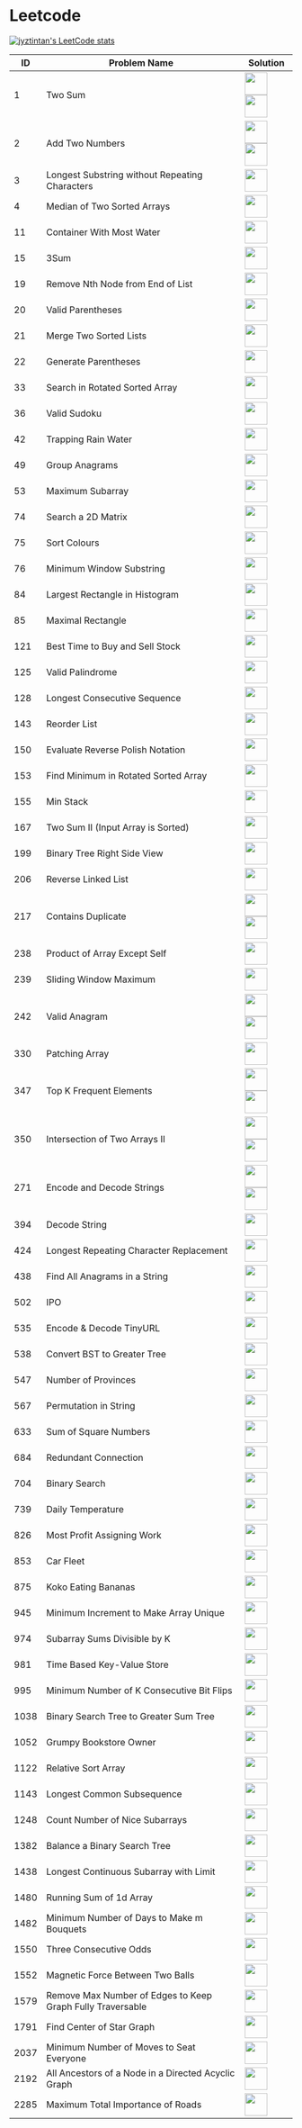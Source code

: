 # Leetcode

[![jyztintan's LeetCode stats](https://leetcard.jacoblin.cool/jyztintan?theme=nord&ext=heatmap)](https://leetcard.jacoblin.cool/jyztintan?theme=nord&ext=heatmap)

| ID   | Problem Name                                               | Solution                                                                                                                                                                                                                                                                                                                              |
|------|------------------------------------------------------------|---------------------------------------------------------------------------------------------------------------------------------------------------------------------------------------------------------------------------------------------------------------------------------------------------------------------------------------|
| 1    | Two Sum                                                    | <a href="Python/two_sum.py"><img src="https://raw.githubusercontent.com/devicons/devicon/master/icons/python/python-original.svg" width="40px"></a> <a href="C++/TwoSum.cpp"><img src="https://raw.githubusercontent.com/devicons/devicon/master/icons/cplusplus/cplusplus-original.svg" width="40px"></a>                            |
| 2    | Add Two Numbers                                            | <a href="Python/add_two_numbers.py"><img src="https://raw.githubusercontent.com/devicons/devicon/master/icons/python/python-original.svg" width="40px"></a> <a href="C++/TwoSum.cpp"><img src="https://raw.githubusercontent.com/devicons/devicon/master/icons/cplusplus/cplusplus-original.svg" width="40px"></a>                    |
| 3    | Longest Substring without Repeating Characters             | <a href="Python/longest_substring_without_repeating.py"><img src="https://raw.githubusercontent.com/devicons/devicon/master/icons/python/python-original.svg" width="40px"></a>                                                                                                                                                       |
| 4    | Median of Two Sorted Arrays                                | <a href="Python/median_two_sorted_arrays .py"><img src="https://raw.githubusercontent.com/devicons/devicon/master/icons/python/python-original.svg" width="40px"></a>                                                                                                                                                                 |
| 11   | Container With Most Water                                  | <a href="Python/container_most_water.py"><img src="https://raw.githubusercontent.com/devicons/devicon/master/icons/python/python-original.svg" width="40px"></a>                                                                                                                                                                      |
| 15   | 3Sum                                                       | <a href="Python/three_sum.py"><img src="https://raw.githubusercontent.com/devicons/devicon/master/icons/python/python-original.svg" width="40px"></a>                                                                                                                                                                                 |
| 19   | Remove Nth Node from End of List                           | <a href="Python/remove_nth_node_from_end.py"><img src="https://raw.githubusercontent.com/devicons/devicon/master/icons/python/python-original.svg" width="40px"></a>                                                                                                                                                                  |
| 20   | Valid Parentheses                                          | <a href="Python/valid_parentheses.py"><img src="https://raw.githubusercontent.com/devicons/devicon/master/icons/python/python-original.svg" width="40px"></a>                                                                                                                                                                         |
| 21   | Merge Two Sorted Lists                                     | <a href="Python/merge_two_sorted_lists.py"><img src="https://raw.githubusercontent.com/devicons/devicon/master/icons/python/python-original.svg" width="40px"></a>                                                                                                                                                                    |
| 22   | Generate Parentheses                                       | <a href="Python/generate_parentheses.py"><img src="https://raw.githubusercontent.com/devicons/devicon/master/icons/python/python-original.svg" width="40px"></a>                                                                                                                                                                      |
| 33   | Search in Rotated Sorted Array                             | <a href="Python/search_rotated_sorted_array.py"><img src="https://raw.githubusercontent.com/devicons/devicon/master/icons/python/python-original.svg" width="40px"></a>                                                                                                                                                               |
| 36   | Valid Sudoku                                               | <a href="Python/valid_sudoku.py"><img src="https://raw.githubusercontent.com/devicons/devicon/master/icons/python/python-original.svg" width="40px"></a>                                                                                                                                                                              |
| 42   | Trapping Rain Water                                        | <a href="Python/trapping_rain_water.py"><img src="https://raw.githubusercontent.com/devicons/devicon/master/icons/python/python-original.svg" width="40px"></a>                                                                                                                                                                       |
| 49   | Group Anagrams                                             | <a href="Python/group_anagrams.py"><img src="https://raw.githubusercontent.com/devicons/devicon/master/icons/python/python-original.svg" width="40px"></a>                                                                                                                                                                            |
| 53   | Maximum Subarray                                           | <a href="Python/max_subarray.py"><img src="https://raw.githubusercontent.com/devicons/devicon/master/icons/python/python-original.svg" width="40px"></a>                                                                                                                                                                              |
| 74   | Search a 2D Matrix                                         | <a href="Python/search_2d_matrix.py"><img src="https://raw.githubusercontent.com/devicons/devicon/master/icons/python/python-original.svg" width="40px"></a>                                                                                                                                                                          |
| 75   | Sort Colours                                               | <a href="Python/sort_colours.py"><img src="https://raw.githubusercontent.com/devicons/devicon/master/icons/python/python-original.svg" width="40px"></a>                                                                                                                                                                              |
| 76   | Minimum Window Substring                                   | <a href="Python/min_window_substring.py"><img src="https://raw.githubusercontent.com/devicons/devicon/master/icons/python/python-original.svg" width="40px"></a>                                                                                                                                                                      |
| 84   | Largest Rectangle in Histogram                             | <a href="Python/largest_rectangle_histogram.py"><img src="https://raw.githubusercontent.com/devicons/devicon/master/icons/python/python-original.svg" width="40px"></a>                                                                                                                                                               |
| 85   | Maximal Rectangle                                          | <a href="Python/maximal_rectangle.py"><img src="https://raw.githubusercontent.com/devicons/devicon/master/icons/python/python-original.svg" width="40px"></a>                                                                                                                                                                         |
| 121  | Best Time to Buy and Sell Stock                            | <a href="Python/best_time_to_buy_and_sell_stock.py"><img src="https://raw.githubusercontent.com/devicons/devicon/master/icons/python/python-original.svg" width="40px"></a>                                                                                                                                                           |
| 125  | Valid Palindrome                                           | <a href="Python/valid_palindrome.py"><img src="https://raw.githubusercontent.com/devicons/devicon/master/icons/python/python-original.svg" width="40px"></a>                                                                                                                                                                          |
| 128  | Longest Consecutive Sequence                               | <a href="Python/longest_consecutive_seq.py"><img src="https://raw.githubusercontent.com/devicons/devicon/master/icons/python/python-original.svg" width="40px"></a>                                                                                                                                                                   |
| 143  | Reorder List                                               | <a href="Python/reorder_list.py"><img src="https://raw.githubusercontent.com/devicons/devicon/master/icons/python/python-original.svg" width="40px"></a>                                                                                                                                                                              |
| 150  | Evaluate Reverse Polish Notation                           | <a href="Python/evaluate_RPN.py"><img src="https://raw.githubusercontent.com/devicons/devicon/master/icons/python/python-original.svg" width="40px"></a>                                                                                                                                                                              |
| 153  | Find Minimum in Rotated Sorted Array                       | <a href="Python/find_min_rotated_sorted_array.py"><img src="https://raw.githubusercontent.com/devicons/devicon/master/icons/python/python-original.svg" width="40px"></a>                                                                                                                                                             |
| 155  | Min Stack                                                  | <a href="Python/min_stack.py"><img src="https://raw.githubusercontent.com/devicons/devicon/master/icons/python/python-original.svg" width="40px"></a>                                                                                                                                                                                 |
| 167  | Two Sum II (Input Array is Sorted)                         | <a href="Python/two_sum_sorted.py"><img src="https://raw.githubusercontent.com/devicons/devicon/master/icons/python/python-original.svg" width="40px"></a>                                                                                                                                                                            |
| 199  | Binary Tree Right Side View                                | <a href="Python/binary_tree_right_side_view.py"><img src="https://raw.githubusercontent.com/devicons/devicon/master/icons/python/python-original.svg" width="40px"></a>                                                                                                                                                               |
| 206  | Reverse Linked List                                        | <a href="Python/reverse_linked_list.py"><img src="https://raw.githubusercontent.com/devicons/devicon/master/icons/python/python-original.svg" width="40px"></a>                                                                                                                                                                       |
| 217  | Contains Duplicate                                         | <a href="Python/contains_duplicate.py"><img src="https://raw.githubusercontent.com/devicons/devicon/master/icons/python/python-original.svg" width="40px"></a> <a href="C++/ContainsDuplicate.cpp"><img src="https://raw.githubusercontent.com/devicons/devicon/master/icons/cplusplus/cplusplus-original.svg" width="40px"></a>      |
| 238  | Product of Array Except Self                               | <a href="Python/product_array_except_self.py"><img src="https://raw.githubusercontent.com/devicons/devicon/master/icons/python/python-original.svg" width="40px"></a>                                                                                                                                                                 |
| 239  | Sliding Window Maximum                                     | <a href="Python/sliding_window_max.py"><img src="https://raw.githubusercontent.com/devicons/devicon/master/icons/python/python-original.svg" width="40px"></a>                                                                                                                                                                        |
| 242  | Valid Anagram                                              | <a href="Python/valid_anagram.py"><img src="https://raw.githubusercontent.com/devicons/devicon/master/icons/python/python-original.svg" width="40px"></a> <a href="C++/ValidAnagram.cpp"><img src="https://raw.githubusercontent.com/devicons/devicon/master/icons/cplusplus/cplusplus-original.svg" width="40px"></a>                |
| 330  | Patching Array                                             | <a href="Python/patching_array.py"><img src="https://raw.githubusercontent.com/devicons/devicon/master/icons/python/python-original.svg" width="40px"></a>                                                                                                                                                                            |
| 347  | Top K Frequent Elements                                    | <a href="Python/top_k_frequent.py"><img src="https://raw.githubusercontent.com/devicons/devicon/master/icons/python/python-original.svg" width="40px"></a><a href="C++/TopKFrequent.cpp"><img src="https://raw.githubusercontent.com/devicons/devicon/master/icons/cplusplus/cplusplus-original.svg" width="40px"></a>                
| 350  | Intersection of Two Arrays II                              | <a href="Python/intersection_two_arrays_ii.py"><img src="https://raw.githubusercontent.com/devicons/devicon/master/icons/python/python-original.svg" width="40px"></a><a href="C++/TopKFrequent.cpp"><img src="https://raw.githubusercontent.com/devicons/devicon/master/icons/cplusplus/cplusplus-original.svg" width="40px"></a>                
| 271  | Encode and Decode Strings                                  | <a href="Python/encode_decode_strings.py"><img src="https://raw.githubusercontent.com/devicons/devicon/master/icons/python/python-original.svg" width="40px"></a> <a href="C++/EncodeDecodeStrings.cpp"><img src="https://raw.githubusercontent.com/devicons/devicon/master/icons/cplusplus/cplusplus-original.svg" width="40px"></a> 
| 394  | Decode String                                              | <a href="Python/decode_string.py"><img src="https://raw.githubusercontent.com/devicons/devicon/master/icons/python/python-original.svg" width="40px"></a>                                                                                                                                                                             |
| 424  | Longest Repeating Character Replacement                    | <a href="Python/longest_repeating_char_replacement.py"><img src="https://raw.githubusercontent.com/devicons/devicon/master/icons/python/python-original.svg" width="40px"></a>                                                                                                                                                        |
| 438  | Find All Anagrams in a String                              | <a href="Python/find_anagrams_in_string.py"><img src="https://raw.githubusercontent.com/devicons/devicon/master/icons/python/python-original.svg" width="40px"></a>                                                                                                                                                                   |
| 502  | IPO                                                        | <a href="Python/initial_public_offering.py"><img src="https://raw.githubusercontent.com/devicons/devicon/master/icons/python/python-original.svg" width="40px"></a>                                                                                                                                                                   |
| 535  | Encode & Decode TinyURL                                    | <a href="C++/EncodeDecodeTinyUrl.cpp"><img src="https://raw.githubusercontent.com/devicons/devicon/master/icons/cplusplus/cplusplus-original.svg" width="40px"></a>                                                                                                                                                                   |
| 538  | Convert BST to Greater Tree                                | <a href="Python/bst_to_gst.py"><img src="https://raw.githubusercontent.com/devicons/devicon/master/icons/python/python-original.svg" width="40px"></a>                                                                                                                                                                                |
| 547  | Number of Provinces                                        | <a href="Python/num_of_provinces.py"><img src="https://raw.githubusercontent.com/devicons/devicon/master/icons/python/python-original.svg" width="40px"></a>                                                                                                                                                                          |
| 567  | Permutation in String                                      | <a href="Python/permutation_in_string.py"><img src="https://raw.githubusercontent.com/devicons/devicon/master/icons/python/python-original.svg" width="40px"></a>                                                                                                                                                                     |
| 633  | Sum of Square Numbers                                      | <a href="Python/sum_of_square_numbers.py"><img src="https://raw.githubusercontent.com/devicons/devicon/master/icons/python/python-original.svg" width="40px"></a>                                                                                                                                                                     |
| 684  | Redundant Connection                                       | <a href="Python/redundant_connection.py"><img src="https://raw.githubusercontent.com/devicons/devicon/master/icons/python/python-original.svg" width="40px"></a>                                                                                                                                                                      |
| 704  | Binary Search                                              | <a href="Python/binary_search.py"><img src="https://raw.githubusercontent.com/devicons/devicon/master/icons/python/python-original.svg" width="40px"></a>                                                                                                                                                                             |
| 739  | Daily Temperature                                          | <a href="Python/daily_temperature.py"><img src="https://raw.githubusercontent.com/devicons/devicon/master/icons/python/python-original.svg" width="40px"></a>                                                                                                                                                                         |
| 826  | Most Profit Assigning Work                                 | <a href="Python/most_profit_assigning_work.py"><img src="https://raw.githubusercontent.com/devicons/devicon/master/icons/python/python-original.svg" width="40px"></a>                                                                                                                                                                |
| 853  | Car Fleet                                                  | <a href="Python/car_fleet.py"><img src="https://raw.githubusercontent.com/devicons/devicon/master/icons/python/python-original.svg" width="40px"></a>                                                                                                                                                                                 |
| 875  | Koko Eating Bananas                                        | <a href="Python/koko_eating_bananas.py"><img src="https://raw.githubusercontent.com/devicons/devicon/master/icons/python/python-original.svg" width="40px"></a>                                                                                                                                                                       |
| 945  | Minimum Increment to Make Array Unique                     | <a href="Python/min_increment_unique_array.py"><img src="https://raw.githubusercontent.com/devicons/devicon/master/icons/python/python-original.svg" width="40px"></a>                                                                                                                                                                |
| 974  | Subarray Sums Divisible by K                               | <a href="Python/subarr_div_by_k.py"><img src="https://raw.githubusercontent.com/devicons/devicon/master/icons/python/python-original.svg" width="40px"></a>                                                                                                                                                                           |
| 981  | Time Based Key-Value Store                                 | <a href="Python/time_based_key_value_store.py"><img src="https://raw.githubusercontent.com/devicons/devicon/master/icons/python/python-original.svg" width="40px"></a>                                                                                                                                                                |
| 995  | Minimum Number of K Consecutive Bit Flips                  | <a href="Python/min_k_consecutive_bit_flips.py"><img src="https://raw.githubusercontent.com/devicons/devicon/master/icons/python/python-original.svg" width="40px"></a>                                                                                                                                                               |
| 1038 | Binary Search Tree to Greater Sum Tree                     | <a href="Python/bst_to_gst.py"><img src="https://raw.githubusercontent.com/devicons/devicon/master/icons/python/python-original.svg" width="40px"></a>                                                                                                                                                                                |
| 1052 | Grumpy Bookstore Owner                                     | <a href="Python/grumpy_bookstore_owner.py"><img src="https://raw.githubusercontent.com/devicons/devicon/master/icons/python/python-original.svg" width="40px"></a>                                                                                                                                                                    |
| 1122 | Relative Sort Array                                        | <a href="Python/relative_sort_array.py"><img src="https://raw.githubusercontent.com/devicons/devicon/master/icons/python/python-original.svg" width="40px"></a>                                                                                                                                                                       |
| 1143 | Longest Common Subsequence                                 | <a href="Python/longest_common_subsequence.py"><img src="https://raw.githubusercontent.com/devicons/devicon/master/icons/python/python-original.svg" width="40px"></a>                                                                                                                                                                |
| 1248 | Count Number of Nice Subarrays                             | <a href="Python/count_num_nice_subarrays.py"><img src="https://raw.githubusercontent.com/devicons/devicon/master/icons/python/python-original.svg" width="40px"></a>                                                                                                                                                                  |
| 1382 | Balance a Binary Search Tree                               | <a href="Python/balance_bst.py"><img src="https://raw.githubusercontent.com/devicons/devicon/master/icons/python/python-original.svg" width="40px"></a>                                                                                                                                                                               |
| 1438 | Longest Continuous Subarray with Limit                     | <a href="Python/longest_continuous_subarray.py"><img src="https://raw.githubusercontent.com/devicons/devicon/master/icons/python/python-original.svg" width="40px"></a>                                                                                                                                                               |
| 1480 | Running Sum of 1d Array                                    | <a href="C++/RunningSumArray.cpp"><img src="https://raw.githubusercontent.com/devicons/devicon/master/icons/cplusplus/cplusplus-original.svg" width="40px"></a>                                                                                                                                                                       |
| 1482 | Minimum Number of Days to Make m Bouquets                  | <a href="Python/min_days_m_bouquets.py"><img src="https://raw.githubusercontent.com/devicons/devicon/master/icons/python/python-original.svg" width="40px"></a>                                                                                                                                                                       |
| 1550 | Three Consecutive Odds                                     | <a href="Python/three_consecutive_odds.py"><img src="https://raw.githubusercontent.com/devicons/devicon/master/icons/python/python-original.svg" width="40px"></a>                                                                                                                                                                    |
| 1552 | Magnetic Force Between Two Balls                           | <a href="Python/magnetic_force_between_balls.py"><img src="https://raw.githubusercontent.com/devicons/devicon/master/icons/python/python-original.svg" width="40px"></a>                                                                                                                                                              |
| 1579 | Remove Max Number of Edges to Keep Graph Fully Traversable | <a href="Python/remove_max_edges_traversable_graph.py"><img src="https://raw.githubusercontent.com/devicons/devicon/master/icons/python/python-original.svg" width="40px"></a>                                                                                                                                                        |
| 1791 | Find Center of Star Graph                                  | <a href="Python/find_center_star_graph.py"><img src="https://raw.githubusercontent.com/devicons/devicon/master/icons/python/python-original.svg" width="40px"></a>                                                                                                                                                                    |
| 2037 | Minimum Number of Moves to Seat Everyone                   | <a href="Python/min_moves_to_seat.py"><img src="https://raw.githubusercontent.com/devicons/devicon/master/icons/python/python-original.svg" width="40px"></a>                                                                                                                                                                         |
| 2192 | All Ancestors of a Node in a Directed Acyclic Graph        | <a href="Python/all_ancestors_of_node_dag.py"><img src="https://raw.githubusercontent.com/devicons/devicon/master/icons/python/python-original.svg" width="40px"></a>                                                                                                                                                                 |
| 2285 | Maximum Total Importance of Roads                          | <a href="Python/max_total_importance_roads.py"><img src="https://raw.githubusercontent.com/devicons/devicon/master/icons/python/python-original.svg" width="40px"></a>                                                                                                                                                                |
